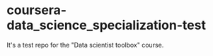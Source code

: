 coursera-data_science_specialization-test
=========================================

It's a test repo for the "Data scientist toolbox" course.
